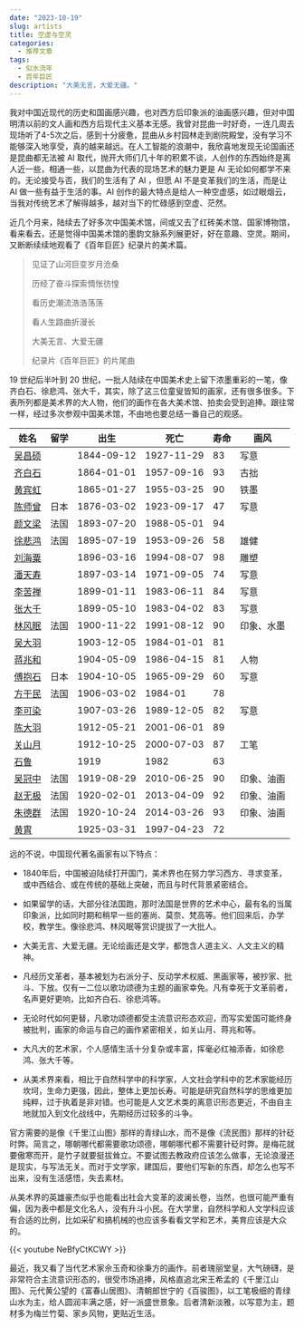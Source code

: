 ```yaml
---
date: "2023-10-19"
slug: artists
title: 空虚与空灵
categories:
  - 推荐文章
tags:
  - 似水流年
  - 百年巨匠
description: "大美无言，大爱无疆。"
---
```


我对中国近现代的历史和国画感兴趣，也对西方后印象派的油画感兴趣，但对中国明清以前的文人画和西方后现代主义基本无感。我曾对昆曲一时好奇，一连几周去现场听了4-5次之后，感到十分疲惫，昆曲从乡村园林走到剧院殿堂，没有学习不能够深入地享受，真的越来越远。在人工智能的浪潮中，我欣喜地发现无论国画还是昆曲都无法被 AI 取代，抛开大师们几十年的积累不谈，人创作的东西始终是离人近一些，相通一些，以昆曲为代表的现场艺术的魅力更是 AI 无论如何都学不来的。无论接受与否，我们的生活有了 AI ，但愿 AI 不是变革我们的生活，而是让 AI 做一些有益于生活的事。AI 创作的最大特点是给人一种空虚感，如过眼烟云，当我对传统艺术了解得越多，越对当下的忙碌感到空虚、茫然。

近几个月来，陆续去了好多次中国美术馆，间或又去了红砖美术馆、国家博物馆，看来看去，还是觉得中国美术馆的墨韵文脉系列展更好，好在意趣、空灵。期间，又断断续续地观看了《百年巨匠》纪录片的美术篇。

> 见证了山河巨变岁月沧桑
>
> 历经了奋斗探索惆怅彷惶
>
> 看历史潮流浩浩荡荡
>
> 看人生路曲折漫长
>
> 大美无言、大爱无疆
>
> 纪录片《百年巨匠》的片尾曲

19 世纪后半叶到 20 世纪，一批人陆续在中国美术史上留下浓墨重彩的一笔，像齐白石、徐悲鸿、张大千，其实，除了这三位童叟皆知的画家，还有很多很多。下表所列都是美术界的大人物，他们的画作在各大美术馆、拍卖会受到追捧。跟往常一样，经过多次参观中国美术馆，不由地也要总结一番自己的观感。

| 姓名                                                                                     | 留学 | 出生       | 死亡       | 寿命 | 画风       |
|------------|------------|------------|------------|------------|------------|
| [吴昌硕](https://zh.wikipedia.org/wiki/%E5%90%B3%E6%98%8C%E7%A2%A9)                      |      | 1844-09-12 | 1927-11-29 | 83   | 写意       |
| [齐白石](https://zh.wikipedia.org/wiki/%E9%BD%90%E7%99%BD%E7%9F%B3)                      |      | 1864-01-01 | 1957-09-16 | 93   | 古拙       |
| [黄宾虹](https://zh.wikipedia.org/wiki/%E9%BB%84%E5%AE%BE%E8%99%B9)                      |      | 1865-01-27 | 1955-03-25 | 90   | 铁墨       |
| [陈师曾](https://zh.wikipedia.org/wiki/%E9%99%88%E5%B8%88%E6%9B%BE)                      | 日本 | 1876-03-02 | 1923-09-17 | 47   | 写意       |
| [颜文梁](https://zh.wikipedia.org/zh-cn/%E9%A1%8F%E6%96%87%E6%A8%91)                     | 法国 | 1893-07-20 | 1988-05-01 | 94   |            |
| [徐悲鸿](https://zh.wikipedia.org/zh-cn/%E5%BE%90%E6%82%B2%E9%B8%BF)                     | 法国 | 1895-07-19 | 1953-09-26 | 58   | 雄健       |
| [刘海粟](https://zh.wikipedia.org/zh-cn/%E5%88%98%E6%B5%B7%E7%B2%9F)                     |      | 1896-03-16 | 1994-08-07 | 98   | 雕塑       |
| [潘天寿](https://zh.wikipedia.org/wiki/%E6%BD%98%E5%A4%A9%E5%AF%BF)                      |      | 1897-03-14 | 1971-09-05 | 74   | 写意       |
| [李苦禅](https://zh.wikipedia.org/wiki/%E6%9D%8E%E8%8B%A6%E7%A6%85)                      |      | 1899-01-11 | 1983-06-11 | 84   | 写意       |
| [张大千](https://zh.wikipedia.org/wiki/%E5%BC%B5%E5%A4%A7%E5%8D%83)                      |      | 1899-05-10 | 1983-04-02 | 83   | 写意       |
| [林风眠](https://zh.wikipedia.org/zh-cn/%E6%9E%97%E9%A3%8E%E7%9C%A0)                     | 法国 | 1900-11-22 | 1991-08-12 | 90   | 印象、水墨 |
| [吴大羽](https://zh.wikipedia.org/wiki/%E5%90%B3%E5%A4%A7%E7%BE%BD)                      |      | 1903-12-05 | 1984-01-01 | 81   |            |
| [蒋兆和](https://zh.wikipedia.org/zh-hans/%E8%94%A3%E5%85%86%E5%92%8C)                   |      | 1904-05-09 | 1986-04-15 | 81   | 人物       |
| [傅抱石](https://zh.wikipedia.org/wiki/%E5%82%85%E6%8A%B1%E7%9F%B3)                      | 日本 | 1904-10-05 | 1965-09-29 | 60   | 写意       |
| [方干民](https://zh.wikipedia.org/wiki/%E6%96%B9%E5%B9%B9%E6%B0%91)                      | 法国 | 1906-03-02 | 1984-01    | 78   |            |
| [李可染](https://zh.wikipedia.org/wiki/%E6%9D%8E%E5%8F%AF%E6%9F%93)                      |      | 1907-03-26 | 1989-12-05 | 82   | 写意       |
| [陈大羽](https://zh.wikipedia.org/wiki/%E9%99%88%E5%A4%A7%E7%BE%BD)                      |      | 1912-05-21 | 2001-06-01 | 89   |            |
| [关山月](https://zh.wikipedia.org/wiki/%E5%85%B3%E5%B1%B1%E6%9C%88_(%E7%94%BB%E5%AE%B6)) |      | 1912-10-25 | 2000-07-03 | 87   | 工笔       |
| [石鲁](https://zh.wikipedia.org/wiki/%E7%9F%B3%E9%B2%81)                                 |      | 1919       | 1982       | 63   |            |
| [吴冠中](https://zh.wikipedia.org/wiki/%E5%90%B3%E5%86%A0%E4%B8%AD)                      | 法国 | 1919-08-29 | 2010-06-25 | 90   | 印象、油画 |
| [赵无极](https://zh.wikipedia.org/wiki/%E8%B5%B5%E6%97%A0%E6%9E%81)                      | 法国 | 1920-02-01 | 2013-04-09 | 92   | 印象、油画 |
| [朱德群](https://zh.wikipedia.org/wiki/%E6%9C%B1%E5%BE%B7%E7%BE%A4)                      | 法国 | 1920-10-24 | 2014-03-26 | 93   | 印象、油画 |
| [黄胄](https://zh.wikipedia.org/wiki/%E9%BB%84%E8%83%84)                                 |      | 1925-03-31 | 1997-04-23 | 72   |            |

远的不说，中国现代著名画家有以下特点：

-   1840年后，中国被迫陆续打开国门，美术界也在努力学习西方、寻求变革，或中西结合、或在传统的基础上突破，而且与时代背景紧密结合。

-   如果留学的话，大部分往法国跑，那时法国是世界的艺术中心，最有名的当属印象派，比如同时期和稍早一些的塞尚、莫奈、梵高等。他们回来后，办学校，教学生。像徐悲鸿、林风眠等赏识提拔了一大批人。

-   大美无言、大爱无疆。无论绘画还是文学，都饱含人道主义、人文主义的精神。

-   凡经历文革者，基本被划为右派分子、反动学术权威、黑画家等，被抄家、批斗、下放。仅有一二位以歌功颂德为主题的画家幸免。凡有幸死于文革前者，名声更好更响，比如齐白石、徐悲鸿等。

-   无论时代如何更替，凡歌功颂德都受主流意识形态欢迎，而写实爱国可能终身被批判，画家的命运与自己的画作紧密相关，如关山月、蒋兆和等。

-   大凡大的艺术家，个人感情生活十分复杂或丰富，挥毫必红袖添香，如徐悲鸿、张大千等。

-   从美术界来看，相比于自然科学中的科学家，人文社会学科中的艺术家能经历坎坷，生命力更强，因此，整体上更加长寿。可能是研究自然科学的思维更加纯粹，过于执着是非对错。也可能是人文艺术类的离意识形态更近，不由自主地就加入到文化战线中，先期经历过较多的斗争。

官方需要的是像《千里江山图》那样的青绿山水，而不是像《流民图》那样的针砭时弊。简言之，哪朝哪代都需要歌功颂德，哪朝哪代都不需要针砭时弊。是梅花就要傲寒而开，是竹子就要挺拔耸立。不要试图去教政府应该怎么做事，无论浪漫还是现实，与写法无关。而对于文学家，建国后，要他们写新的东西，却怎么也写不出来，没有生活感悟，失去素材。

从美术界的英雄豪杰似乎也能看出社会大变革的波澜长卷，当然，也很可能严重有偏，因为表中都是文化名人，没有升斗小民。在大学里，自然科学和人文学科应该有合适的比例，比如采矿和搞机械的也应该多看看文学和艺术，美育应该是大众的。

{{< youtube NeBfyCtKCWY >}}

最近，我又看了当代艺术家佘玉奇和徐秉方的画作。前者瑰丽堂皇，大气磅礴，是非常符合主流意识形态的，很受市场追捧，风格直追北宋王希孟的《千里江山图》、元代黄公望的《富春山居图》、清朝郎世宁的《百骏图》，以工笔极细的青绿山水为主，给人圆润丰满之感，好一派盛世景象。后者清新淡雅，以写意为主，题材多为梅兰竹菊、家乡风物，更贴近生活。
